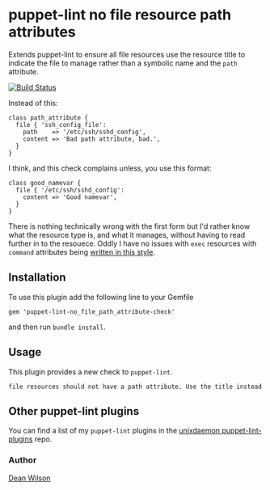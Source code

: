 # puppet-lint no file resource path attributes

Extends puppet-lint to ensure all file resources use the resource
title to indicate the file to manage rather than a symbolic name
and the `path` attribute.

[![Build Status](https://travis-ci.org/deanwilson/puppet-lint-no_file_path_attribute-check.svg?branch=main)](https://travis-ci.org/deanwilson/puppet-lint-no_file_path_attribute-check)

Instead of this:

    class path_attribute {
      file { 'ssh_config_file':
        path    => '/etc/ssh/sshd_config',
        content => 'Bad path attribute, bad.',
      }
    }

I think, and this check complains unless, you use this format:

    class good_namevar {
      file { '/etc/ssh/sshd_config':
        content => 'Good namevar',
      }
    }

There is nothing technically wrong with the first form but I'd rather
know what the resource type is, and what it manages, without having to read further in to the resouece.
Oddly I have no issues with `exec` resources with `command` attributes being
[written in this style](http://www.puppetcookbook.com/posts/nicer-exec-names.html).

## Installation

To use this plugin add the following line to your Gemfile

    gem 'puppet-lint-no_file_path_attribute-check'

and then run `bundle install`.

## Usage

This plugin provides a new check to `puppet-lint`.

    file resources should not have a path attribute. Use the title instead

## Other puppet-lint plugins

You can find a list of my `puppet-lint` plugins in the
[unixdaemon puppet-lint-plugins](https://github.com/deanwilson/unixdaemon-puppet-lint-plugins) repo.

### Author
[Dean Wilson](http://www.unixdaemon.net)
